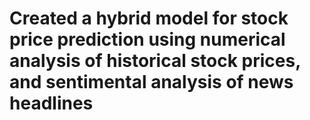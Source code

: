 # Created a hybrid model for stock price prediction using numerical analysis of historical stock prices, and sentimental analysis of news headlines
